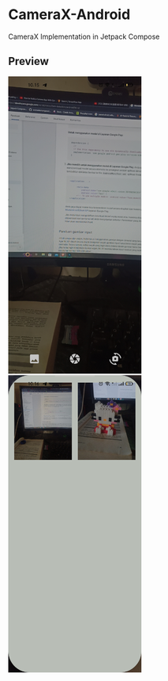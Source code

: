 # CameraX-Android

CameraX Implementation in Jetpack Compose

## Preview
<p float="left">
  <img src="https://github.com/kafri8889/CameraX-Android/blob/master/img/camera_view.jpg" height="600" width="270" >
  <img src="https://github.com/kafri8889/CameraX-Android/blob/master/img/bottom_sheet.jpg" height="600" width="270" >
</p>
